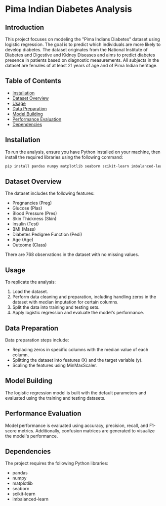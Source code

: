# Pima Indian Diabetes Analysis

## Introduction

This project focuses on modeling the "Pima Indians Diabetes" dataset using logistic regression. The goal is to predict which individuals are more likely to develop diabetes. The dataset originates from the National Institute of Diabetes and Digestive and Kidney Diseases and aims to predict diabetes presence in patients based on diagnostic measurements. All subjects in the dataset are females of at least 21 years of age and of Pima Indian heritage.

## Table of Contents

- [Installation](#installation)
- [Dataset Overview](#dataset-overview)
- [Usage](#usage)
- [Data Preparation](#data-preparation)
- [Model Building](#model-building)
- [Performance Evaluation](#performance-evaluation)
- [Dependencies](#dependencies)

## Installation

To run the analysis, ensure you have Python installed on your machine, then install the required libraries using the following command:

```bash
pip install pandas numpy matplotlib seaborn scikit-learn imbalanced-learn
```

## Dataset Overview

The dataset includes the following features:
- Pregnancies (Preg)
- Glucose (Plas)
- Blood Pressure (Pres)
- Skin Thickness (Skin)
- Insulin (Test)
- BMI (Mass)
- Diabetes Pedigree Function (Pedi)
- Age (Age)
- Outcome (Class)

There are 768 observations in the dataset with no missing values.

## Usage

To replicate the analysis:
1. Load the dataset.
2. Perform data cleaning and preparation, including handling zeros in the dataset with median imputation for certain columns.
3. Split the data into training and testing sets.
4. Apply logistic regression and evaluate the model's performance.

## Data Preparation

Data preparation steps include:
- Replacing zeros in specific columns with the median value of each column.
- Splitting the dataset into features (X) and the target variable (y).
- Scaling the features using MinMaxScaler.

## Model Building

The logistic regression model is built with the default parameters and evaluated using the training and testing datasets.

## Performance Evaluation

Model performance is evaluated using accuracy, precision, recall, and F1-score metrics. Additionally, confusion matrices are generated to visualize the model's performance.

## Dependencies

The project requires the following Python libraries:
- pandas
- numpy
- matplotlib
- seaborn
- scikit-learn
- imbalanced-learn
